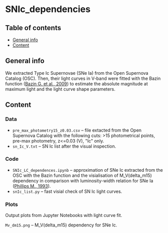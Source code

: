 # SNIc_dependencies

## Table of contents
* [General info](#general-info)
* [Content](#content)

## General info

We extracted Type Ic Supernovae (SNe Ia) from the Open Supernova Catalog (OSC). Then, their light curves in V-band were fitted with the Bazin function ([Bazin G. et al., 2009](https://ui.adsabs.harvard.edu/abs/2009A%26A...499..653B/abstract)) to estimate the absolute magnitude at maximum light and the light curve shape parameters.


## Content

### Data

* `pre_max_photometry15_z0.03.csv` – file extacted from the Open Supernova Catalog with the following cuts: >15 photometrical points, pre-max photometry, z<=0.03 (V), "Ic" only.
* `sn_Ic_V.txt` – SN Ic list after the visual inspection.


### Code

* `SNIc_LC_dependences.ipynb` – approximation of SNe Ic extracted from the OSC with the Bazin function and the visialisation of M_V(delta_m15) dependency in comparison with luminosity-width relation for SNe Ia ([Phillips M., 1993](https://ui.adsabs.harvard.edu/abs/1993ApJ...413L.105P/abstract)).
* `snIc_list.py` – fast visial check of SN Ic light curves. 

### Plots
Output plots from Jupyter Notebooks with light curve fit.

`Mv_dm15.png` – M_V(delta_m15) dependency for SNe Ic.

